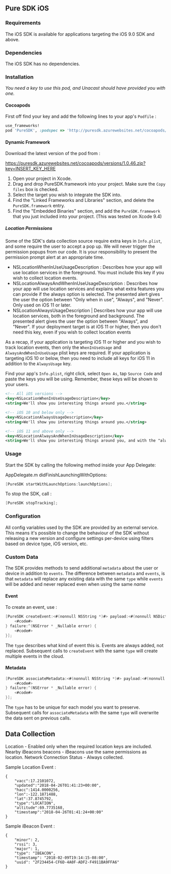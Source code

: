 ## Pure SDK iOS

### Requirements
The iOS SDK is available for applications targeting the iOS 9.0 SDK and above.

### Dependencies
The iOS SDK has no dependencies.

### Installation
*You need a key to use this pod, and Unacast should have provided you with one.*

#### Cocoapods

First off find your key and add the following lines to your app's `Podfile` :
```ruby
use_frameworks!
pod 'PureSDK', :podspec => 'http://puresdk.azurewebsites.net/cocoapods/versions/latest?key=INSERT_KEY_HERE'
```

#### Dynamic Framework

Download the latest version of the pod from :

https://puresdk.azurewebsites.net/cocoapods/versions/1.0.46.zip?key=INSERT_KEY_HERE

1. Open your project in Xcode.
2. Drag and drop PureSDK.framework into your project. Make sure the `Copy files` box is checked.
3. Select the target you wish to integrate the SDK into.
4. Find the "Linked Frameworks and Libraries" section, and delete the `PureSDK.framework` entry.
4. Find the "Embedded Binaries" section, and add the `PureSDK.framework` that you just included into your project.
(This was tested on Xcode 9.4)

##### Location Permissions

Some of the SDK's data collection source require extra keys in `Info.plist`, and some require the user to accept a pop up. We will never trigger the permission popups from our code. It is your responsibility to present the permission prompt alert at an appropriate time.

- NSLocationWhenInUseUsageDescription : Describes how your app will use location services in the foreground. You must include this key if you wish to collect location events.
- NSLocationAlwaysAndWhenInUseUsageDescription : Describes how your app will use location services and explains what extra features you can provide if the always option is selected. The presented alert gives the user the option between "Only when in use", "Always", and "Never". Only used on iOS 11 or later.
- NSLocationAlwaysUsageDescription | Describes how your app will use location services, both in the foreground and background. The presented alert gives the user the option between "Always", and "Never". If your deployment target is at iOS 11 or higher, then you don't need this key, even if you wish to collect location events

As a recap, if your application is targeting iOS 11 or higher and you wish to track location events, then only the `WhenInUseUsage` and `AlwaysAndWhenInUseUsage` plist keys are required.
If your application is targeting iOS 10 or below, then you need to include all keys for iOS 11 in addition to the `AlwaysUsage` key.

Find your app's `Info.plist`, right click, select `Open As`, tap `Source Code` and paste the keys you will be using. Remember, these keys will be shown to your users.

```xml
<!-- All iOS versions -->
<key>NSLocationWhenInUseUsageDescription</key>
<string>We'll show you interesting things around you.</string>

<!-- iOS 10 and below only -->
<key>NSLocationAlwaysUsageDescription</key>
<string>We'll show you interesting things around you.</string>

<!-- iOS 11 and above only -->
<key>NSLocationAlwaysAndWhenInUsageDescription</key>
<string>We'll show you interesting things around you, and with the "always" option, we'll also send you notifications when you come across something cool.</string>
```

### Usage
Start the SDK by calling the following method inside your App Delegate:

AppDelegate.m didFinishLaunchingWithOptions:
```objective-c
[PureSDK startWithLaunchOptions:launchOptions];
```

To stop the SDK, call :
```objective-c
[PureSDK stopTracking];
```

### Configuration

All config variables used by the SDK are provided by an external service. This means it's possible to change the behaviour of the SDK without releasing a new version and configure
settings per-device using filters based on device type, iOS version, etc.

### Custom Data

The SDK provides methods to send additional `metadata` about the user or device in addition to `events`. The difference between `metadata` and `events`, is that `metadata` will replace any existing data with the same `type` while `events` will be added and never replaced even when using the same *name*

#### Event

To create an event, use :
```objective-c
[PureSDK createEvent:<#(nonnull NSString *)#> payload:<#(nonnull NSDictionary *)#> success:^{
    <#code#>
} failure:^(NSError * _Nullable error) {
    <#code#>
}];
```

The `type` describes what kind of event this is. Events are always added, not replaced.
Subsequent calls to `createEvent` with the same `type` will create multiple events in the cloud.

#### Metadata

```objective-c
[PureSDK associateMetadata:<#(nonnull NSString *)#> payload:<#(nonnull NSDictionary *)#> success:^{
    <#code#>
} failure:^(NSError * _Nullable error) {
    <#code#>
}];
```
The `type` has to be unique for each model you want to preserve.
Subsequent calls for `associateMetadata` with the same `type` will overwrite the data sent on previous calls.

## Data Collection

Location - Enabled only when the required location keys are included.
Nearby iBeacons beacons - iBeacons use the same permissions as location.
Network Connection Status - Always collected.

Sample Location Event :
```
{
    "vacc":17.2101072,
    "updated":"2018-04-26T01:41:23+00:00",
    "hacc":1414.0000256,
    "lon":-122.1871488,
    "lat":37.8745792,
    "type":"LOCATION",
    "altitude":69.7735168,
    "timestamp":"2018-04-26T01:41:24+00:00"
}
```

Sample iBeacon Event :
```
{
    "minor": 2,
    "rssi": 3,
    "major": 1,
    "type": "IBEACON",
    "timestamp": "2018-02-09T19:14:15-08:00",
    "uuid": "2F234454-CF6D-4A0F-ADF2-F4911BA9FFA6"
}
```
